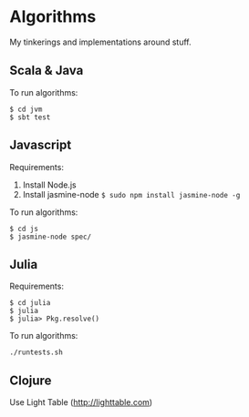 # Algorithms

My tinkerings and implementations around stuff.

## Scala & Java

To run algorithms:

```shell
$ cd jvm
$ sbt test
```

## Javascript

Requirements:

  1.  Install Node.js
  2.  Install jasmine-node `$ sudo npm install jasmine-node -g`

To run algorithms:

```shell
$ cd js
$ jasmine-node spec/
```

## Julia

Requirements:

```shell
$ cd julia
$ julia
$ julia> Pkg.resolve()
```

To run algorithms:

```shell
./runtests.sh
```

## Clojure

Use Light Table (http://lighttable.com)
